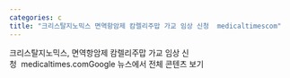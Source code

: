 ```yaml
---
categories: c
title: "크리스탈지노믹스 면역항암제 캄렐리주맙 가교 임상 신청  medicaltimescom"
---
```

크리스탈지노믹스, 면역항암제 캄렐리주맙 가교 임상 신청&nbsp;&nbsp;medicaltimes.comGoogle 뉴스에서 전체 콘텐츠 보기